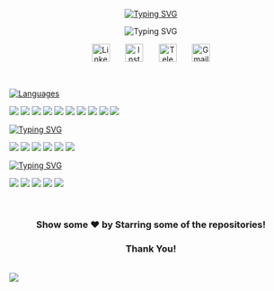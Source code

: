 <p align="center">
  <a href="https://github.com/priya-1022"><img src="https://readme-typing-svg.demolab.com?font=Exo+2&weight=500&size=22&duration=1&pause=1&color=06D5F7&center=true&vCenter=true&repeat=false&random=false&width=435&lines=Priya+Keshari" alt="Typing SVG" /></a>
<p align="center">
  
<p align="center">
 <img src="https://readme-typing-svg.demolab.com?font=Outfit&weight=500&size=22&pause=1000&color=FF7C06D5&center=true&repeat=false&random=false&width=500&height=100&lines=Full+Stack+Web+Developer;Data+Analyst;DevOps+Enthusiast" alt="Typing SVG" /></a></p>
<p align="center">

  <!-- Social icons section -->
<p align="center">
  <!-- 
    <a href="https://www.youtube.com/@bishalyadav2203"><img width="32px" alt="Youtube" title="Youtube" src="https://cdn2.iconfinder.com/data/icons/social-media-2285/512/1_Youtube_colored_svg-128.png"/></a>
  &#8287;&#8287;&#8287;&#8287;&#8287;
    -->
  <a href="https://www.linkedin.com/in/priyakeshari/"><img width="32px" alt="LinkedIn" title="LinkedIn" src="https://cdn2.iconfinder.com/data/icons/social-media-2285/512/1_Linkedin_unofficial_colored_svg-128.png"/></a>
  &#8287;&#8287;&#8287;&#8287;&#8287;
   <!-- 
  <a href="https://twitter.com/bishal_2203"><img width="32px" alt="Twitter" title="Twitter" src="https://cdn2.iconfinder.com/data/icons/threads-by-instagram/24/x-logo-twitter-new-brand-512.png"/></a>
  &#8287;&#8287;&#8287;&#8287;&#8287;
  <a href="https://discord.gg/892467772167159859" alt="Discord" title="Discord Server"><img width="32px" src="https://i.imgur.com/OViZO8J.png"/></a>
  &#8287;&#8287;&#8287;&#8287;&#8287;  -->
  <a href="https://www.instagram.com/priya_keshari10/"><img width="32px" alt="Instagram" title="Instagram" src="https://cdn2.iconfinder.com/data/icons/social-icons-33/128/Instagram-256.png"></a>
  &#8287;&#8287;&#8287;&#8287;&#8287;
  <a href="https://t.me/Priya_1003/"><img width="32px" alt="Telegram" title="Telegram" src="https://cdn4.iconfinder.com/data/icons/logos-and-brands/512/335_Telegram_logo-256.png"/></a>
 &#8287;&#8287;&#8287;&#8287;&#8287;
  <a href="mailto:kesharipriya680@gmail.com"><img width="32px" alt="Gmail" title="G-mail" src="https://cdn4.iconfinder.com/data/icons/social-media-logos-6/512/112-gmail_email_mail-256.png"/></a>
</p>

<br/>

<!-- ICONS -->
<a href="https://git.io/typing-svg"><img src="https://readme-typing-svg.demolab.com?font=Kanit&size=24&pause=1000&color=F7F7F7&repeat=false&random=false&width=300&lines=Languages%3A" alt="Languages" /></a>

<img src="https://img.shields.io/badge/HTML5-E34F26?style=for-the-badge&logo=html5&logoColor=white" /> <img src="https://img.shields.io/badge/CSS3-1572B6?style=for-the-badge&logo=css3&logoColor=white" /> <img src="https://img.shields.io/badge/Python-FFD43B?style=for-the-badge&logo=python&logoColor=blue" /> <img src="https://img.shields.io/badge/PHP-777BB4?style=for-the-badge&logo=php&logoColor=white" /> <img src="https://img.shields.io/badge/JavaScript-323330?style=for-the-badge&logo=javascript&logoColor=F7DF1E" /> <img src="https://img.shields.io/badge/C-00599C?style=for-the-badge&logo=c&logoColor=white" /> <img src="https://img.shields.io/badge/C%2B%2B-00599C?style=for-the-badge&logo=c%2B%2B&logoColor=white" /> <img src="https://img.shields.io/badge/Numpy-777BB4?style=for-the-badge&logo=numpy&logoColor=white" /> <img src="https://img.shields.io/badge/Pandas-2C2D72?style=for-the-badge&logo=pandas&logoColor=white" /> <img src="https://img.shields.io/badge/Java-ED8B00?style=for-the-badge&logo=openjdk&logoColor=white" />

<a href="https://git.io/typing-svg"><img src="https://readme-typing-svg.demolab.com?font=Kanit&size=24&duration=1&pause=1000&color=F7F7F7&repeat=false&random=false&width=300&lines=Database+%26+Tools%3A" alt="Typing SVG" /></a>

<img src="https://img.shields.io/badge/MySQL-005C84?style=for-the-badge&logo=mysql&logoColor=white" /> <img src="https://img.shields.io/badge/Oracle-F80000?style=for-the-badge&logo=Oracle&logoColor=white" /> <img src="https://img.shields.io/badge/Wordpress-21759B?style=for-the-badge&logo=wordpress&logoColor=white" /> <img src="https://img.shields.io/badge/Colab-F9AB00?style=for-the-badge&logo=googlecolab&color=525252" /> <img src="https://img.shields.io/badge/Visual_Studio_Code-0078D4?style=for-the-badge&logo=visual%20studio%20code&logoColor=white" /> <img src="https://img.shields.io/badge/Oracle-F80000?style=for-the-badge&logo=Oracle&logoColor=white" /> 

<a href="https://git.io/typing-svg"><img src="https://readme-typing-svg.demolab.com?font=Kanit&size=24&duration=1&pause=1000&color=F7F7F7&repeat=false&random=false&width=300&lines=Framework+%26+Library%3A" alt="Typing SVG" /></a>

<img src="https://img.shields.io/badge/Bootstrap-563D7C?style=for-the-badge&logo=bootstrap&logoColor=white" /> <img src="https://img.shields.io/badge/Jupyter-F37626.svg?&style=for-the-badge&logo=Jupyter&logoColor=white" /> <img src="https://img.shields.io/badge/JSS-F7DF1E?style=for-the-badge&logo=JSS&logoColor=white" /> <img src="https://img.shields.io/badge/Laravel-FF2D20?style=for-the-badge&logo=laravel&logoColor=white" /> <img src="https://img.shields.io/badge/Xampp-F37623?style=for-the-badge&logo=xampp&logoColor=white" />
 
<br/>






<div align="center">

### Show some ❤️ by Starring some of the repositories!
### Thank You!
</div>

<br/>  

<div align="left"><img src="https://komarev.com/ghpvc/?username=priya-1022&&style=flat-square" align="center" />
</div>  

<br/>  
<!--
**Priya-1022/priya-1022** is a ✨ _special_ ✨ repository because its `README.md` (this file) appears on your GitHub profile.

Here are some ideas to get you started:

- 🔭 I’m currently working on ...
- 🌱 I’m currently learning ...
- 👯 I’m looking to collaborate on ...
- 🤔 I’m looking for help with ...
- 💬 Ask me about ...
- 📫 How to reach me: ...
- 😄 Pronouns: ...
- ⚡ Fun fact: ...
-->
